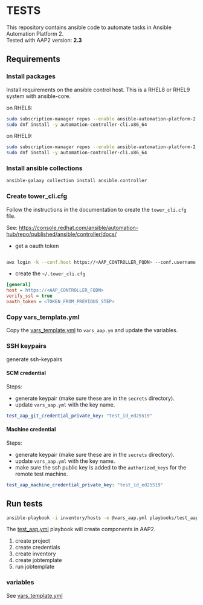 # TESTS

This repository contains ansible code to automate tasks in Ansible Automation Platform 2.  
Tested with AAP2 version: **2.3**

## Requirements

### Install packages

Install requirements on the ansible control host.
This is a RHEL8 or RHEL9 system with ansible-core. 

on RHEL8:
``` bash
sudo subscription-manager repos --enable ansible-automation-platform-2.3-for-rhel-8-x86_64-rpms
sudo dnf install -y automation-controller-cli.x86_64
```

on RHEL9:
``` bash
sudo subscription-manager repos --enable ansible-automation-platform-2.3-for-rhel-9-x86_64-rpms
sudo dnf install -y automation-controller-cli.x86_64
```

### Install ansible collections

``` bash
ansible-galaxy collection install ansible.controller
```

### Create tower_cli.cfg

Follow the instructions in the documentation to create the `tower_cli.cfg` file.

See: https://console.redhat.com/ansible/automation-hub/repo/published/ansible/controller/docs/

- get a oauth token

``` bash

awx login -k --conf.host https://<AAP_CONTROLLER_FQDN> --conf.username <USER_NAME> --conf.password <PASSWORD>

```
- create the `~/.tower_cli.cfg` 

``` ini
[general]
host = https://<AAP_CONTROLLER_FQDN>
verify_ssl = true
oauth_token = <TOKEN_FROM_PREVIOUS_STEP>
```

### Copy vars_template.yml

Copy the [vars_template.yml](vars_template.yml) to `vars_aap.ym` and update the variables.

### SSH keypairs

generate ssh-keypairs 

#### SCM credential

Steps:
- generate keypair (make sure these are in the `secrets` directory).
- update `vars_aap.yml` with the key name.

``` yaml
test_aap_git_credential_private_key: "test_id_ed25519"
```

#### Machine credential

Steps:
- generate keypair (make sure these are in the `secrets` directory).
- update `vars_aap.yml` with the key name.
- make sure the ssh public key is added to the `authorized_keys` for the remote test machine.

``` yaml
test_aap_machine_credential_private_key: "test_id_ed25519"
```

## Run tests

``` bash
ansible-playbook -i inventory/hosts -e @vars_aap.yml playbooks/test_aap.yml
```

The [test_aap.yml](playbooks/test_aap.yml) playbook will create components in AAP2.

1. create project
2. create credentials
3. create inventory
4. create jobtemplate
5. run jobtemplate

### variables

See [vars_template.yml](vars_template.yml)
